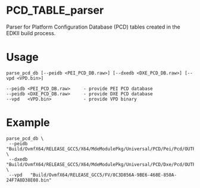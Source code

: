# PCD_TABLE_parser
Parser for Platform Configuration Database (PCD) tables created in the EDKII build process.

# Usage
```
parse_pcd_db [--peidb <PEI_PCD_DB.raw>] [--dxedb <DXE_PCD_DB.raw>] [--vpd <VPD.bin>]

--peidb <PEI_PCD_DB.raw>     - provide PEI PCD database
--peidb <DXE_PCD_DB.raw>     - provide DXE PCD database
--vpd   <VPD.bin>            - provide VPD binary
```

# Example
```
parse_pcd_db \
 --peidb "Build/OvmfX64/RELEASE_GCC5/X64/MdeModulePkg/Universal/PCD/Pei/Pcd/OUTPUT/PEIPcdDataBase.raw" \
 --dxedb "Build/OvmfX64/RELEASE_GCC5/X64/MdeModulePkg/Universal/PCD/Dxe/Pcd/OUTPUT/DXEPcdDataBase.raw" \
 --vpd   "Build/OvmfX64/RELEASE_GCC5/FV/8C3D856A-9BE6-468E-850A-24F7A8D38E08.bin"
```
